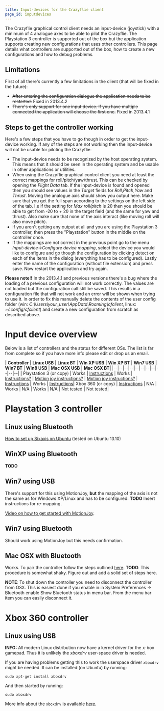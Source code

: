 ```yaml
---
title: Input-devices for the Crazyflie client
page_id: inputdevices
---
```


The Crazyflie graphical control client needs an input-device (joystick)
with a minimum of 4 analogue axes to be able to pilot the Crazyflie. The
Playstation 3 controller is supported out of the box but the application
supports creating new configurations that uses other controllers. This
page details what controllers are supported out of the box, how to
create a new configurations and how to debug problems.

Limitations
-----------

First of all there\'s currently a few limitations in the client (that
will be fixed in the future):

-   ~~After entering the configuration dialogue the application needs to
    be restarted.~~ Fixed in 2013.4.2
-   ~~There\'s only support for one input device. If you have multiple
    connected the application will choose the first one.~~ Fixed in
    2013.4.1

Steps to get the controller working
-----------------------------------

Here\'s a few steps that you have to go though in order to get the
input-device working. If any of the steps are not working then the
input-device will not be usable for piloting the Crazyflie:

-   The input-device needs to be recognized by the host operating
    system. This means that it should be seen in the operating system
    and be usable in other applications or utilities.
-   When using the Crazyflie graphical control client you need at least
    the correct mappings for roll/pitch/yaw/thrust. This can be checked
    by opening the *Flight Data* tab. If the input-device is found and
    opened then you should see values in the *Target* fields for
    *Roll*,*Pitch*,*Yaw* and *Thrust*. Moving the analogue axis should
    show you output here. Make sure that you get the full span according
    to the settings on the left side of the tab. I.e if the setting for
    *Max roll/pitch* is 20 then you should be able to get from -20 to +
    20 in the target field (and the same for yaw and thrust). Also make
    sure that none of the axis interact (like moving roll will also move
    pitch).
-   If you aren\'t getting any output at all and you are using the
    Playstation 3 controller, then press the \"Playstation\" button in
    the middle on the controller once.
-   If the mappings are not correct in the previous point go to the menu
    *Input-device-\>Configure device mapping*, select the device you
    would like to configure and go though the configuration by clicking
    detect on each of the items in the dialog (everything has to be
    configured). Lastly enter the name of the configuration (without
    file extension) and press save. Now restart the application and try
    again.

**Please note!!** In the 2013.4.1 and previous versions there\'s a bug
where the loading of a previous configuration will not work correctly.
The values are not loaded but the configuration call still be saved.
This results in a configuration file that will not work and an error
will be shown when trying to use it. In order to fix this manually
delete the contents of the user config folder (win:
*C:\\Users\\your\_user\\AppData\\Roaming\\cfclient*, linux:
*\~/.config/cfclient*) and create a new configuration from scratch as
described above.

Input device overview
=====================

Below is a list of controllers and the status for different OSs. The
list is far from complete so if you have more info please edit or drop
us an email.

 | **Controller**    |        **Linux USB**       |                                                        **Linux BT**  |                                                                    **Win XP USB**  | **Win XP BT**  |                                                                    **Win7 USB**     |                                                                      **Win7 BT**        |                                                                          **Win8 USB**         |                                                             **Mac OSX USB**  | **Mac OSX BT**|
|--|--|--|--|--|--|--|--|--|--|--|
 | Playstation 3 (or copy)  | Works           |                                                            [Instructions](#linux_using_bluetooth) |  Works       |     [Instructions?](#winxp_using_bluetooth) |  [Motion joy instructions?](#win7_using_usb)  | [Motion joy instructions?](#win7_using_bluetooth)  | [Instructions](http://www.wikihow.com/Set-Up-USB-Game-Controllers-on-Windows-8) |  Works     |        [Instructions](#max_osx_using_usb)|
  Xbox 360 (or copy)      |  [Instructions](#linux_using_usb)  | N/A                  |                                                             Works    |        N/A                       |                                                                                                                                                Works        |                                                                                N/A            |                                                                   Not tested    |    Not tested|

Playstation 3 controller
========================

Linux using Bluetooth
---------------------

[How to set up Sixaxis on
Ubuntu](https://help.ubuntu.com/community/Sixaxis) (tested on Ubuntu
13.10)

WinXP using Bluetooth
---------------------

**TODO**

Win7 using USB
--------------

There\'s support for this using MotionJoy, **but** the mapping of the
axis is not the same as for Windows XP/Linux and has to be configured.
**TODO** Insert instructions for re-mapping.

[Video on how to get started with
MotionJoy](http://youtu.be/b2lUxNShIDs).

Win7 using Bluetooth
--------------------

Should work using MotionJoy but this needs confirmation.

Mac OSX with Bluetooth
----------------------

Works. To pair the controller follow the steps outlined
[here](https://gist.github.com/statico/3172711). **TODO**: This
procedure is somewhat shaky. Figure out and add a solid set of steps
here.

**NOTE**: To shut down the controller you need to disconnect the
controller from OSX. This is easiest done if you enable in in System
Preferences -\> Bluetooth enable Show Bluetooth status in menu bar. From
the menu bar item you can easily disconnect it.

Xbox 360 controller
===================

Linux using USB
---------------

**INFO:** All modern Linux distribution now have a kernel driver for the x-box
gamepad. Thus it is unlikely the *xboxdrv* user-space driver is needed.


If you are having problems getting this to work the userspace driver
`xboxdrv` might be needed. It can be installed (on Ubuntu) by running:

    sudo apt-get install xboxdrv

And then started by running:

    sudo xboxdrv

More info about the `xboxdrv` is available
[here](http://pingus.seul.org/~grumbel/xboxdrv/).

